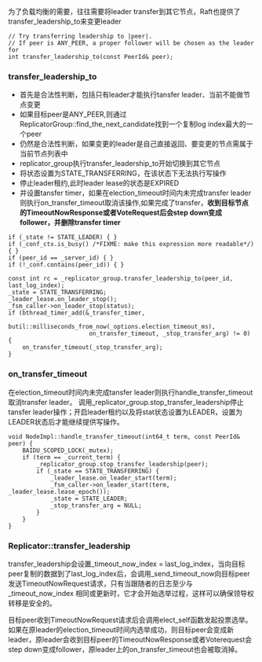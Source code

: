 为了负载均衡的需要，往往需要将leader transfer到其它节点，Raft也提供了transfer_leadership_to来变更leader
```
// Try transferring leadership to |peer|.
// If peer is ANY_PEER, a proper follower will be chosen as the leader for
int transfer_leadership_to(const PeerId& peer);
```

### transfer_leadership_to
- 首先是合法性判断，包括只有leader才能执行tansfer leader、当前不能做节点变更
- 如果目标peer是ANY_PEER,则通过ReplicatorGroup::find_the_next_candidate找到一个复制log index最大的一个peer
- 仍然是合法性判断，如果变更的leader是自己直接返回、要变更的节点需属于当前节点列表中
- replicator_group执行transfer_leadership_to开始切换到其它节点
- 将状态设置为STATE_TRANSFERRING，在该状态下无法执行写操作
- 停止leader租约,此时leader lease的状态是EXPIRED
- 并设置tansfer timer，如果在election_timeout时间内未完成transfer leader则执行on_transfer_timeout取消该操作,如果完成了transfer，**收到目标节点的TimeoutNowResponse或者VoteRequest后会step down变成follower，并删除transfer timer**

```
if (_state != STATE_LEADER) { }
if (_conf_ctx.is_busy() /*FIXME: make this expression more readable*/) { }
if (peer_id == _server_id) { }
if (!_conf.contains(peer_id)) { }

const int rc = _replicator_group.transfer_leadership_to(peer_id, last_log_index);
_state = STATE_TRANSFERRING;
_leader_lease.on_leader_stop();
_fsm_caller->on_leader_stop(status);
if (bthread_timer_add(&_transfer_timer,
                       butil::milliseconds_from_now(_options.election_timeout_ms),
                       on_transfer_timeout, _stop_transfer_arg) != 0) {
    on_transfer_timeout(_stop_transfer_arg);
}
```

### on_transfer_timeout
在election_timeout时间内未完成tansfer leader则执行handle_transfer_timeout取消transfer leader。
调用_replicator_group.stop_transfer_leadership停止tansfer leader操作；开启leader租约以及将stat状态设置为LEADER，设置为LEADER状态后才能继续提供写操作。 

```
void NodeImpl::handle_transfer_timeout(int64_t term, const PeerId& peer) {
    BAIDU_SCOPED_LOCK(_mutex);
    if (term == _current_term) {
        _replicator_group.stop_transfer_leadership(peer);
        if (_state == STATE_TRANSFERRING) {
            _leader_lease.on_leader_start(term);
            _fsm_caller->on_leader_start(term, _leader_lease.lease_epoch());
            _state = STATE_LEADER;
            _stop_transfer_arg = NULL;
        }
    }
}
```

### Replicator::transfer_leadership
transfer_leadership会设置_timeout_now_index = last_log_index，当向目标peer复制的数据到了last_log_index后，会调用_send_timeout_now向目标peer发送TimeoutNowRequest请求，只有当跟随者的日志至少与 _timeout_now_index 相同或更新时，它才会开始选举过程，这样可以确保领导权转移是安全的。  

目标peer收到TimeoutNowRequest请求后会调用elect_self函数发起投票选举。如果在原leader的election_timeout时间内选举成功，则目标peer会变成新leader，原leader会收到目标peer的TimeoutNowResponse或者Voterequest会step down变成follower，原leader上的on_transfer_timeout也会被取消掉。 


